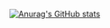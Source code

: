 [![Anurag's GitHub stats](https://github-readme-stats.vercel.app/api?username=RelaxTools)](https://github.com/anuraghazra/github-readme-stats)

